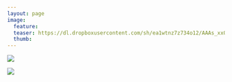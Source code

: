 ```yaml
---
layout: page
image:
  feature:
  teaser: https://dl.dropboxusercontent.com/sh/ea1wtnz7z734o12/AAAs_xxQEkGh5itT-a0AHYNsa/luontokuvat/talvi/2/DS43384-245px.jpg
  thumb:
---
```


[![](https://dl.dropboxusercontent.com/sh/ea1wtnz7z734o12/AAC7ljbD0VHf6XHanTtV7Dsna/luontokuvat/talvi/2/DS43382-800px.jpg)](https://dl.dropboxusercontent.com/sh/ea1wtnz7z734o12/AABil-SAmRkLpz0Ivm4KZh46a/luontokuvat/talvi/2/DS43382.jpg)

[![](https://dl.dropboxusercontent.com/sh/ea1wtnz7z734o12/AACKjPzK2RacZRc-0EEtvI2Za/luontokuvat/talvi/2/DS43384-800px.jpg)](https://dl.dropboxusercontent.com/sh/ea1wtnz7z734o12/AAB2myOXFNmBGjS3aM0SKjPRa/luontokuvat/talvi/2/DS43384.jpg)

